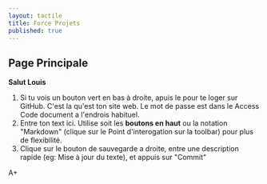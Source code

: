 ```yaml
---
layout: tactile
title: Force Projets
published: true
---
```


## Page Principale

__Salut Louis__
1. Si tu vois un bouton vert en bas à droite, apuis le pour te loger sur GitHub. C'est la qu'est ton site web. Le mot de passe est dans le Access Code document a l'endrois habituel.
1. Entre ton text ici. Utilise soit les **boutons en haut** ou la notation "Markdown" (clique sur le Point d'interogation sur la toolbar) pour plus de flexibilité.
1. Clique sur le bouton de sauvegarde a droite, entre une description rapide (eg: Mise à jour du texte), et appuis sur "Commit"

A+